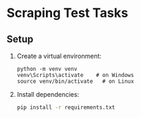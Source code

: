 # Scraping Test Tasks

## Setup

1. Create a virtual environment:
   ```
   python -m venv venv
   venv\Scripts\activate    # on Windows 
   source venv/bin/activate   # on Linux
   ```

2. Install dependencies:
   ```bash
   pip install -r requirements.txt
   ```

